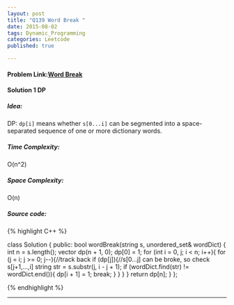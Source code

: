 ```yaml
---
layout: post
title: "Q139 Word Break "
date: 2015-08-02
tags: Dynamic_Programming
categories: Leetcode
published: true

---
```

#### Problem Link:[Word Break ](https://leetcode.com/problems/word-break/) 

#### Solution 1 DP

##### Idea:

DP: `dp[i]` means whether `s[0...i]` can be segmented into a space-separated sequence of one or more dictionary words.

##### Time Complexity:

O(n^2)

##### Space Complexity:

O(n)

##### Source code:
{% highlight C++ %}

class Solution {
public:
    bool wordBreak(string s, unordered_set<string>& wordDict) {
        int n = s.length();
        vector<int> dp(n + 1, 0);
        dp[0] = 1;
        for (int i = 0, j; i < n; i++){
            for (j = i; j >= 0; j--){//track back
                if (dp[j]){//s[0...j] can be broke, so check s[j+1,...,i]
                    string str = s.substr(j, i - j + 1);
                    if (wordDict.find(str) != wordDict.end()){
                        dp[i + 1] = 1;
                        break;
                    }
                }
            }
        }
        return dp[n];
    }
};

{% endhighlight %}

---

